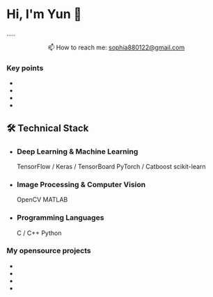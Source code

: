 # Hi, I'm Yun 👋
.....


<p align='center'>
   📫 How to reach me: <a href='mailto:sophia880122@gmail.com'>sophia880122@gmail.com</a>
</p>


### Key points
*  
*   
*   
*   

## 🛠 Technical Stack
*   ### Deep Learning & Machine Learning
    TensorFlow / Keras / TensorBoard
    PyTorch / Catboost
    scikit-learn

*   ### Image Processing & Computer Vision
    OpenCV
    MATLAB

* ### Programming Languages
    C / C++
    Python

### My opensource projects

*   
*   
*   
*   

